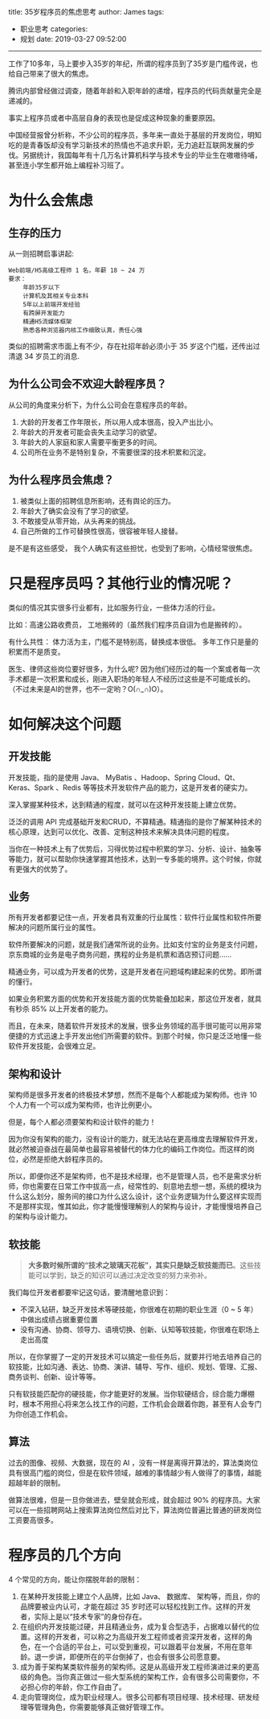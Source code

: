 title: 35岁程序员的焦虑思考
author: James
tags:

  - 职业思考
categories:
  - 规划
date: 2019-03-27 09:52:00
---

工作了10多年，马上要步入35岁的年纪，所谓的程序员到了35岁是门槛传说，也给自己带来了很大的焦虑。

腾讯内部曾经做过调查，随着年龄和入职年龄的递增，程序员的代码贡献量完全是递减的。

事实上程序员或者中高层自身的表现也是促成这种现象的重要原因。

中国经营报曾分析称，不少公司的程序员，多年来一直处于基层的开发岗位，明知吃的是青春饭却没有学习新技术的热情也不追求升职，无力追赶互联网发展的步伐。另据统计，我国每年有十几万名计算机科学与技术专业的毕业生在嗷嗷待哺，甚至连小学生都开始上编程补习班了。

# 为什么会焦虑

## 生存的压力

从一则招聘启事讲起:

```
Web前端/H5高级工程师 1 名，年薪 18 ~ 24 万
要求：
	年龄35岁以下
	计算机及其相关专业本科
	5年以上前端开发经验
	有跨屏开发能力
	精通H5流媒体框架
	熟悉各种浏览器内核工作细致认真，责任心强
```

类似的招聘需求市面上有不少，存在社招年龄必须小于 35 岁这个门槛，还传出过清退 34 岁员工的消息.

## 为什么公司会不欢迎大龄程序员？

从公司的角度来分析下，为什么公司会在意程序员的年龄。

1. 大龄的开发者工作年限长，所以用人成本很高，投入产出比小。
2. 年龄大的开发者可能会丧失主动学习的欲望。
3. 年龄大的人家庭和家人需要平衡更多的时间。
4. 公司所在业务不是特别复杂，不需要很深的技术积累和沉淀。

## 为什么程序员会焦虑？

1. 被类似上面的招聘信息所影响，还有舆论的压力。
2. 年龄大了确实会没有了学习的欲望。
3. 不敢接受从零开始，从头再来的挑战。
4. 自己所做的工作可替换性很高，很容被年轻人接替。

是不是有这些感受， 我个人确实有这些担忧，也受到了影响，心情经常很焦虑。



# 只是程序员吗？其他行业的情况呢？

类似的情况其实很多行业都有，比如服务行业，一些体力活的行业。

比如：高速公路收费员， 工地搬砖的（虽然我们程序员自诩为也是搬砖的）。

有什么共性： 体力活为主，门槛不是特别高，替换成本很低。 多年工作只是量的积累而不是质变。

医生、律师这些岗位要好很多，为什么呢?  因为他们经历过的每一个案或者每一次手术都是一次积累和成长，刚进入职场的年轻人不经历过这些是不可能成长的。（不过未来是AI的世界，也不一定哟？O(∩_∩)O）。



# 如何解决这个问题

## 开发技能

开发技能，指的是使用 Java、 MyBatis 、Hadoop、Spring Cloud、Qt、Keras、Spark 、Redis 等等技术开发软件产品的能力，这是开发者的硬实力。

深入掌握某种技术，达到精通的程度，就可以在这种开发技能上建立优势。

泛泛的调用 API 完成基础开发和CRUD，不算精通。精通指的是你了解某种技术的核心原理，达到可以优化、改善、定制这种技术来解决具体问题的程度。

当你在一种技术上有了优势后，习得优势过程中积累的学习、分析、设计、抽象等等能力，就可以帮助你快速掌握其他技术，达到一专多能的境界。这个时候，你就有更强大的优势了。

## 业务

所有开发者都要记住一点，开发者具有双重的行业属性：软件行业属性和软件所要解决的问题所属行业的属性。

软件所要解决的问题，就是我们通常所说的业务。比如支付宝的业务是支付问题，京东商城的业务是电子商务问题，携程的业务是机票和酒店预订问题……

精通业务，可以成为开发者的优势，这是开发者在问题域构建起来的优势。即所谓的懂行。

如果业务积累方面的优势和开发技能方面的优势能叠加起来，那这位开发者，就具有秒杀 85% 以上开发者的能力。

而且，在未来，随着软件开发技术的发展，很多业务领域的高手很可能可以用非常便捷的方式迅速上手开发出他们所需要的软件。到那个时候，你只是泛泛地懂一些软件开发技能，会很难立足。

## 架构和设计

架构师是很多开发者的终极技术梦想，然而不是每个人都能成为架构师。也许 10 个人力有一个可以成为架构师，也许比例更小。

但是，每个人都必须要架构和设计软件的能力！

因为你没有架构的能力，没有设计的能力，就无法站在更高维度去理解软件开发，就必然被迫奋战在最简单也最容易被替代的体力化的编码工作岗位。而这样的岗位，必然是拒绝大龄程序员的。

所以，即便你还不是架构师，也不是技术经理，也不是管理人员，也不是需求分析师，你也需要在日常工作中拔高一点，经常性的、刻意地去想一想，系统的模块为什么这么划分，服务间的接口为什么这么设计，这个业务逻辑为什么要这样实现而不是那样实现，惟其如此，你才能慢慢理解别人的架构与设计，才能慢慢培养自己的架构与设计能力。

## 软技能

> **大多数时候所谓的“技术之玻璃天花板”，其实只是缺乏软技能而已**。这些技能可以学到，缺乏的知识可以通过决定改变的努力来弥补。

我们每位开发者都要牢记这句话，要清醒地意识到：

- 不深入钻研，缺乏开发技术等硬技能，你很难在初期的职业生涯（0 ~ 5 年）中做出成绩占据重要位置
- 没有沟通、协商、领导力、语境切换、创新、认知等软技能，你很难在职场上走出高度

所以，在你掌握了一定的开发技术可以搞定一些任务后，就要并行地去培养自己的软技能，比如沟通、表达、协商、演讲、辅导、写作、组织、规划、管理、汇报、商务谈判、创新、设计等等。

只有软技能匹配你的硬技能，你才能更好的发展。当你软硬结合，综合能力爆棚时，根本不用担心将来怎么找工作的问题，工作机会会跟着你跑，甚至有人会专门为你创造工作机会。

## 算法

过去的图像、视频、大数据，现在的 AI ，没有一样是离得开算法的，算法类岗位具有很高门槛的岗位，但是在软件领域，越难的事情越少有人做得了的事情，越能超越年龄的限制。

做算法很难，但是一旦你做进去，壁垒就会形成，就会超过 90% 的程序员。大家可以在一些招聘网站上搜索算法岗位然后对比下，算法岗位普遍比普通的研发岗位工资要高很多。

# 程序员的几个方向

   4 个常见的方向，能让你摆脱年龄的限制：

1. 在某种开发技能上建立个人品牌，比如 Java、 数据库、 架构等，而且，你的品牌要被业内认可，才能在超过 35  岁时还可以轻松找到工作。这样的开发者，实际上是以“技术专家”的身份存在。
2. 在组织内开发技能过硬，并且精通业务，成为复合型选手，占据难以替代的位置。这样的开发者，可以称之为高级开发工程师或者资深开发者，这样的角色，在一个合适的平台上，可以受到重视，可以跟着平台发展，不用在意年龄。退一步讲，即便所在的平台倒掉了，也会有很多公司愿意要。
3. 成为善于架构某类软件服务的架构师。这是从高级开发工程师演进过来的更高级的角色。当你真正做过一些大型系统的架构工作，会有很多公司需要你，不必担心你的年龄，你工作自由了。
4. 走向管理岗位，成为职业经理人。很多公司都有项目经理、技术经理、研发经理等管理角色，你需要能够真正做好管理工作。